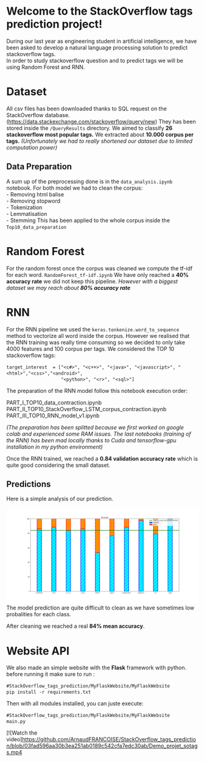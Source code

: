 # Welcome to the StackOverflow tags prediction project!

During our last year as engineering student in artificial intelligence, we have been asked to develop a natural language processing solution to predict stackoverflow tags.  
In order to study stackoverflow question and to predict tags we will be using Random Forest and RNN.


# Dataset

All csv files has been downloaded thanks to SQL request on the StackOverflow database. (https://data.stackexchange.com/stackoverflow/query/new)
They has been stored inside the `/QueryResults` directory.
We aimed to classify **26 stackoverflow most popular tags.** We extracted about **10.000 corpus per tags.**
*(Unfortunately we had to really shortened our dataset due to limited computation power)*
## Data Preparation

A sum up of the preprocessing done is in the `data_analysis.ipynb` notebook.
For both model we had to clean the corpus:
</br>	- Removing html balise
</br>	- Removing stopword
</br>	- Tokenization
</br>	- Lemmatisation
</br>	- Stemming
This has been applied to the whole corpus inside the `Top10_data_preparation`
# Random Forest
For the random forest once the corpus was cleaned we compute the tf-idf for each word. `RandomForest_tf-idf.ipynb`
We have only reached a **40% accuracy rate** we did not keep this pipeline.
*However with a biggest dataset we may reach about **80% accuracy rate***
# RNN

For the RNN pipeline we used the `keras.tonkenize.word_to_sequence` method to vectorize all word inside the corpus.
However we realised that the RNN training was really time consuming so we decided to only take 4000 features and 100 corpus per tags. 
We considered the TOP 10 stackoverflow tags:

    target_interest  = ["<c#>", "<c++>", "<java>", "<javascript>", "<html>","<css>","<android>",
                        "<python>", "<r>", "<sql>"]
                      
The preparation of the RNN model follow this notebook execution order:

PART_I_TOP10_data_contraction.ipynb
PART_II_TOP10_StackOverflow_LSTM_corpus_contraction.ipynb
PART_III_TOP10_RNN_model_v1.ipynb

*(The preparation has been splitted because we first worked on google colab and experienced some RAM issues. The last notebooks (training of the RNN) has been mad locally thanks to Cuda and tensorflow-gpu installation in my python environment)*
    

Once the RNN trained, we reached a **0.84 validation accuracy rate** which is quite good considering the small dataset.

## Predictions

Here is a simple analysis of our prediction. 

![alt text](https://github.com/ArnaudFRANCOISE/StackOverflow_tags_prediction/blob/fea39a8f4c38a7e9539591b9d3c7a66f1c254376/RNN_model/Accuracy.png?raw=true)
The model prediction are quite difficult to clean as we have sometimes low probalities for each class.


After cleaning we reached a real **84% mean accuracy**.

# Website API
We also made an simple website with the **Flask** framework with python.
before running it make sure to run :

    #StackOverflow_tags_prediction/MyFlaskWebsite/MyFlaskWebsite
    pip install -r requirements.txt

Then with all modules installed, you can juste execute:

    #StackOverflow_tags_prediction/MyFlaskWebsite/MyFlaskWebsite
    main.py
[![Watch the video]https://github.com/ArnaudFRANCOISE/StackOverflow_tags_prediction/blob/03fad596aa30b3ea251ab0189c542cfa7edc30ab/Demo_projet_sotags.mp4

